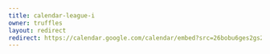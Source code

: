```yaml
---
title: calendar-league-i
owner: truffles
layout: redirect
redirect: https://calendar.google.com/calendar/embed?src=26bobu6ges2gs2dlt3l402lu58%40group.calendar.google.com&mode=AGENDA
---
```

